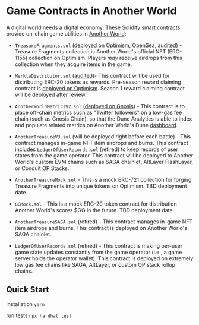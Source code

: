 # Game Contracts in Another World
A digital world needs a digital economy. These Solidity smart contracts provide on-chain game utilities in [Another World](https://anotherworld.gg):


- `TreasureFragments.sol` ([deployed on Optimism](https://optimistic.etherscan.io/address/0x56edafc97279c53a74c1c105abeebc79e0936c73), [OpenSea](https://opensea.io/collection/treasurefragments), [audited](https://github.com/AnotherWorldDAO/Game-Contracts/blob/21afd876d3ef30fec44120a9f140f296675f89fd/audits/AnotherWorldEtherAuthorityAuditReport.pdf)) - Treasure Fragments collection is Another World's official NFT (ERC-1155) collection on Optimism. Players _may_ receive airdrops from this collection when they acquire items in the game.

- `MerkleDistributor.sol` ([audited](https://github.com/AnotherWorldDAO/Game-Contracts/blob/21afd876d3ef30fec44120a9f140f296675f89fd/audits/AnotherWorldEtherAuthorityAuditReport.pdf))- This contract will be used for distributing ERC-20 tokens as rewards. Pre-season reward claiming contract is [deployed on Optimism](https://optimistic.etherscan.io/address/0x85e1c463d154a436da0d6437cc652283762f108b). Season 1 reward claiming contract will be deployed after review.

- `AnotherWorldMetricsV2.sol` ([deployed on Gnosis](https://gnosisscan.io/address/0x4ba56d8c902cabba8afc187d1d5f6e2e62468416)) - This contract is to place off-chain metrics such as "Twitter followers" on a low-gas fee chain (such as Gnosis Chain), so that the Dune Analytics is able to index and populate related metrics on Another World's Dune [dashboard](https://dune.com/jackieleeeth/anotherworld).
  
- `AnotherTreasureV3.sol` (will be deployed right before each battle) - This contract manages in-game NFT item airdrops and burns. This contract includes `LedgerOfUserRecords.sol` (retired) to keep records of user states from the game operator. This contract will be deployed to Another World's custom EVM chains such as SAGA chainlet, AltLayer FlashLayer, or Conduit OP Stacks.

- `AnotherTreasureMock.sol` - This is a mock ERC-721 collection for forging Treasure Fragments into unique tokens on Optimism. TBD deployment date.

- `GGMock.sol` - This is a mock ERC-20 token contract for distribution Another World's scores $GG in the future. TBD deployment date.

- `AnotherTreasureSAGA.sol` (retired) - This contract manages in-game NFT item airdrops and burns. This contract is deployed on Another World's SAGA chainlet.

- `LedgerOfUserRecords.sol` (retired) - This contract is making per-user game state updates constantly from the game operator (i.e., a game server holds the operator wallet). This contract is deployed on extremely low gas fee chains like SAGA, AltLayer, or custom OP stack rollup chains.

## Quick Start
installation
`yarn`

run tests
`npx hardhat test`
